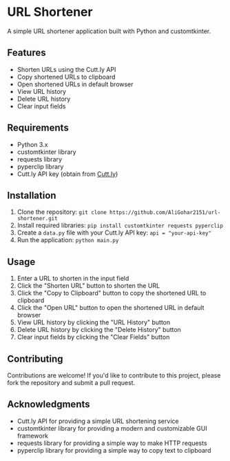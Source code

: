 # URL Shortener

A simple URL shortener application built with Python and customtkinter.

## Features

* Shorten URLs using the Cutt.ly API
* Copy shortened URLs to clipboard
* Open shortened URLs in default browser
* View URL history
* Delete URL history
* Clear input fields

## Requirements

* Python 3.x
* customtkinter library
* requests library
* pyperclip library
* Cutt.ly API key (obtain from [Cutt.ly](https://cutt.ly/))

## Installation

1. Clone the repository: `git clone https://github.com/AliGohar2151/url-shortener.git`
2. Install required libraries: `pip install customtkinter requests pyperclip`
3. Create a `data.py` file with your Cutt.ly API key: `api = "your-api-key"`
4. Run the application: `python main.py`

## Usage

1. Enter a URL to shorten in the input field
2. Click the "Shorten URL" button to shorten the URL
3. Click the "Copy to Clipboard" button to copy the shortened URL to clipboard
4. Click the "Open URL" button to open the shortened URL in default browser
5. View URL history by clicking the "URL History" button
6. Delete URL history by clicking the "Delete History" button
7. Clear input fields by clicking the "Clear Fields" button

## Contributing

Contributions are welcome! If you'd like to contribute to this project, please fork the repository and submit a pull request.

## Acknowledgments

* Cutt.ly API for providing a simple URL shortening service
* customtkinter library for providing a modern and customizable GUI framework
* requests library for providing a simple way to make HTTP requests
* pyperclip library for providing a simple way to copy text to clipboard
